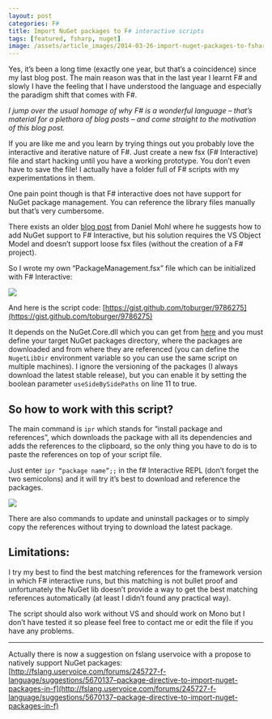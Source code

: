 ```yaml
---
layout: post
categories: F#
title: Import NuGet packages to F# interactive scripts
tags: [featured, fsharp, nuget]
image: /assets/article_images/2014-03-26-import-nuget-packages-to-fsharp-interactive-scripts/desktop.jpg
---
```


Yes, it’s been a long time (exactly one year, but that’s a coincidence) since my last blog post. The main reason was that in the last year I learnt F# and slowly I have the feeling that I have understood the language and especially the paradigm shift that comes with F#.

_I jump over the usual homage of why F# is a wonderful language – that’s material for a plethora of blog posts – and come straight to the motivation of this blog post._

If you are like me and you learn by trying things out you probably love the interactive and iterative nature of F#. Just create a new fsx (F# Interactive) file and start hacking until you have a working prototype. You don’t even have to save the file!
I actually have a folder full of F# scripts with my experimentations in them.

One pain point though is that F# interactive does not have support for NuGet package management. You can reference the library files manually but that’s very cumbersome.

There exists an older [blog post](http://bloggemdano.blogspot.it/2011/08/adding-nuget-support-to-f-interactive.html) from Daniel Mohl where he suggests how to add NuGet support to F# Interactive, but his solution requires the VS Object Model and doesn’t support loose fsx files (without the creation of a F# project).

So I wrote my own “PackageManagement.fsx” file which can be initialized with F# Interactive:

![](http://tobivnext.files.wordpress.com/2014/03/032614_1615_importnuget1.png?w=580)

And here is the script code: [https://gist.github.com/toburger/9786275](https://gist.github.com/toburger/9786275)

It depends on the NuGet.Core.dll which you can get from [here](http://nuget.codeplex.com/) and you must define your target NuGet packages directory, where the packages are downloaded and from where they are referenced (you can define the `NugetLibDir` environment variable so you can use the same script on multiple machines). I ignore the versioning of the packages (I always download the latest stable release), but you can enable it by setting the boolean parameter `useSideBySidePaths` on line 11 to true.

## So how to work with this script?

The main command is `ipr` which stands for “install package and references”, which downloads the package with all its dependencies and adds the references to the clipboard, so the only thing you have to do is to paste the references on top of your script file.

Just enter `ipr “package name”;;` in the f# Interactive REPL (don’t forget the two semicolons) and it will try it’s best to download and reference the packages.

![](http://tobivnext.files.wordpress.com/2014/03/032614_1615_importnuget2.png?w=580)

There are also commands to update and uninstall packages or to simply copy the references without trying to download the latest package.

## Limitations:

I try my best to find the best matching references for the framework version in which F# interactive runs, but this matching is not bullet proof and unfortunately the NuGet lib doesn’t provide a way to get the best matching references automatically (at least I didn’t found any practical way).

The script should also work without VS and should work on Mono but I don’t have tested it so please feel free to contact me or edit the file if you have any problems.

***

Actually there is now a suggestion on fslang uservoice with a propose to natively support NuGet packages: [http://fslang.uservoice.com/forums/245727-f-language/suggestions/5670137–package-directive-to-import-nuget-packages-in-f](http://fslang.uservoice.com/forums/245727-f-language/suggestions/5670137–package-directive-to-import-nuget-packages-in-f)